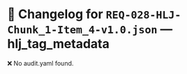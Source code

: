 # 📝 Changelog for `REQ-028-HLJ-Chunk_1-Item_4-v1.0.json` — **hlj_tag_metadata**

❌ No audit.yaml found.

